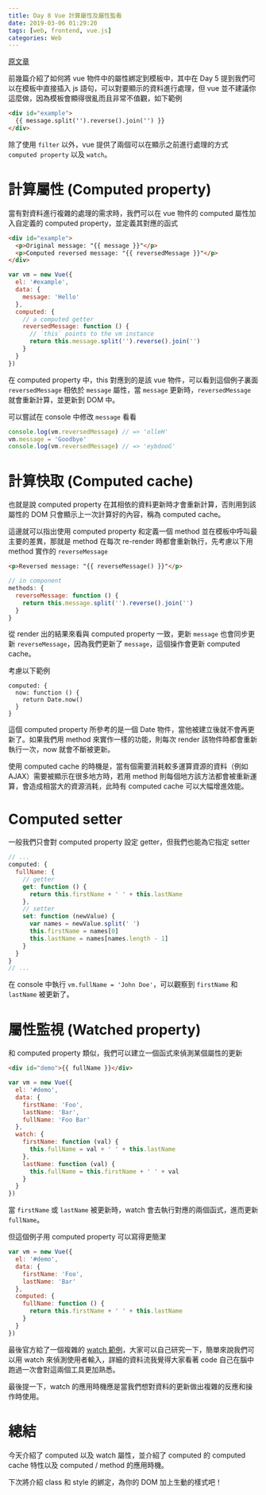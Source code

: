 ```yaml
---
title: Day 8 Vue 計算屬性及屬性監看
date: 2019-03-06 01:29:20
tags: [web, frontend, vue.js]
categories: Web
---
```


[原文章](https://ithelp.ithome.com.tw/articles/10185324)

前幾篇介紹了如何將 vue 物件中的屬性綁定到模板中，其中在 Day 5 提到我們可以在模板中直接插入 js 語句，可以對要顯示的資料進行處理，但 vue 並不建議你這麼做，因為模板會顯得很亂而且非常不值觀，如下範例

```html
<div id="example">
  {{ message.split('').reverse().join('') }}
</div>
```

除了使用 `filter` 以外，vue 提供了兩個可以在顯示之前進行處理的方式 `computed property` 以及 `watch`。

# 計算屬性 (Computed property)
當有對資料進行複雜的處理的需求時，我們可以在 vue 物件的 computed 屬性加入自定義的 computed property，並定義其對應的函式

```html
<div id="example">
  <p>Original message: "{{ message }}"</p>
  <p>Computed reversed message: "{{ reversedMessage }}"</p>
</div>
```
```javascript
var vm = new Vue({
  el: '#example',
  data: {
    message: 'Hello'
  },
  computed: {
    // a computed getter
    reversedMessage: function () {
      // `this` points to the vm instance
      return this.message.split('').reverse().join('')
    }
  }
})
```

在 computed property 中，this 對應到的是該 vue 物件，可以看到這個例子裏面 `reversedMessage` 相依於 `message` 屬性，當 `message` 更新時，`reversedMessage` 就會重新計算，並更新到 DOM 中。

可以嘗試在 console 中修改 `message` 看看
```javascript
console.log(vm.reversedMessage) // => 'olleH'
vm.message = 'Goodbye'
console.log(vm.reversedMessage) // => 'eybdooG'
```

# 計算快取 (Computed cache)
也就是說 computed property 在其相依的資料更新時才會重新計算，否則用到該屬性的 DOM 只會顯示上一次計算好的內容，稱為 computed cache。

這邊就可以指出使用 computed property 和定義一個 method 並在模板中呼叫最主要的差異，那就是 method 在每次 re-render 時都會重新執行，先考慮以下用 method 實作的 `reverseMessage`

```html
<p>Reversed message: "{{ reverseMessage() }}"</p>
```
```javascript
// in component
methods: {
  reverseMessage: function () {
    return this.message.split('').reverse().join('')
  }
}
```

從 render 出的結果來看與 computed property 一致，更新 `message` 也會同步更新 `reverseMessage`，因為我們更新了 `message`，這個操作會更新 computed cache。

考慮以下範例

```
computed: {
  now: function () {
    return Date.now()
  }
}
```

這個 computed property 所參考的是一個 Date 物件，當他被建立後就不會再更新了。如果我們用 method 來實作一樣的功能，則每次 render 該物件時都會重新執行一次，now 就會不斷被更新。

使用 computed cache 的時機是，當有個需要消耗較多運算資源的資料（例如 AJAX）需要被顯示在很多地方時，若用 method 則每個地方該方法都會被重新運算，會造成相當大的資源消耗，此時有 computed cache 可以大幅增進效能。

# Computed setter
一般我們只會對 computed property 設定 getter，但我們也能為它指定 setter

```javascript
// ...
computed: {
  fullName: {
    // getter
    get: function () {
      return this.firstName + ' ' + this.lastName
    },
    // setter
    set: function (newValue) {
      var names = newValue.split(' ')
      this.firstName = names[0]
      this.lastName = names[names.length - 1]
    }
  }
}
// ...
```

在 console 中執行 `vm.fullName = 'John Doe'`，可以觀察到 `firstName` 和 `lastName` 被更新了。

# 屬性監視 (Watched property)
和 computed property 類似，我們可以建立一個函式來偵測某個屬性的更新

```html
<div id="demo">{{ fullName }}</div>
```
```javascript
var vm = new Vue({
  el: '#demo',
  data: {
    firstName: 'Foo',
    lastName: 'Bar',
    fullName: 'Foo Bar'
  },
  watch: {
    firstName: function (val) {
      this.fullName = val + ' ' + this.lastName
    },
    lastName: function (val) {
      this.fullName = this.firstName + ' ' + val
    }
  }
})
```

當 `firstName` 或 `lastName` 被更新時，watch 會去執行對應的兩個函式，進而更新 `fullName`。

但這個例子用 computed property 可以寫得更簡潔

```javascript
var vm = new Vue({
  el: '#demo',
  data: {
    firstName: 'Foo',
    lastName: 'Bar'
  },
  computed: {
    fullName: function () {
      return this.firstName + ' ' + this.lastName
    }
  }
})
```


最後官方給了一個複雜的 [watch 範例](https://vuejs.org/v2/guide/computed.html#Watchers)，大家可以自己研究一下，簡單來說我們可以用 watch 來偵測使用者輸入，詳細的資料流我覺得大家看著 code 自己在腦中跑過一次會對這兩個工具更加熟悉。

最後提一下，watch 的應用時機應是當我們想對資料的更新做出複雜的反應和操作時使用。

# 總結
今天介紹了 computed 以及 watch 屬性，並介紹了 computed 的 computed cache 特性以及 computed / method 的應用時機。

下次將介紹 class 和 style 的綁定，為你的 DOM 加上生動的樣式吧！
